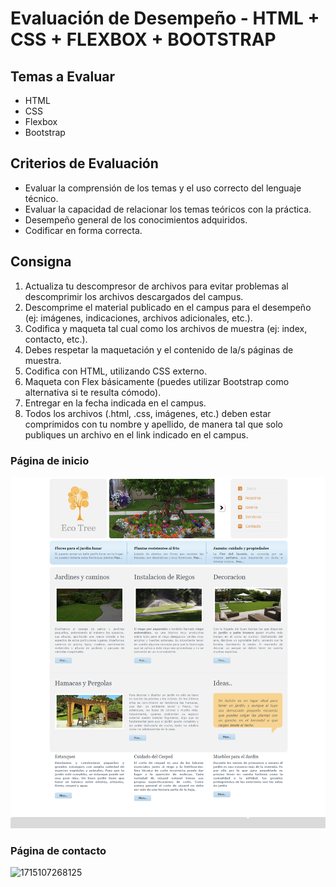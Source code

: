 # Evaluación de Desempeño - HTML + CSS + FLEXBOX + BOOTSTRAP

## Temas a Evaluar

- HTML
- CSS
- Flexbox
- Bootstrap

## Criterios de Evaluación

- Evaluar la comprensión de los temas y el uso correcto del lenguaje técnico.
- Evaluar la capacidad de relacionar los temas teóricos con la práctica.
- Desempeño general de los conocimientos adquiridos.
- Codificar en forma correcta.

## Consigna

1. Actualiza tu descompresor de archivos para evitar problemas al descomprimir los archivos descargados del campus.
2. Descomprime el material publicado en el campus para el desempeño (ej: imágenes, indicaciones, archivos adicionales, etc.).
3. Codifica y maqueta tal cual como los archivos de muestra (ej: index, contacto, etc.).
4. Debes respetar la maquetación y el contenido de la/s páginas de muestra.
5. Codifica con HTML, utilizando CSS externo.
6. Maqueta con Flex básicamente (puedes utilizar Bootstrap como alternativa si te resulta cómodo).
7. Entregar en la fecha indicada en el campus.
8. Todos los archivos (.html, .css, imágenes, etc.) deben estar comprimidos con tu nombre y apellido, de manera tal que solo publiques un archivo en el link indicado en el campus.

### Página de inicio

![1715107196642](image/README/1715107196642.png "pagina de inicio")

### Página de contacto

![1715107268125](https://file+.vscode-resource.vscode-cdn.net/Users/juanarcidiacono/Library/CloudStorage/OneDrive-Personal/Desarrollo%20de%20software/Semestres/Semestre%203/Aplicaciones%20Web/Primer%20desempe%C3%B1o/Arcidiacono%20Juan%20Ignacio%20-%20Resolucion%20Primer%20Desempe%C3%B1o/image/README/1715107268125.png "pagina de contacto")
